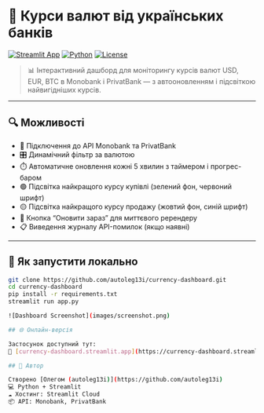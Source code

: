 # 💱 Курси валют від українських банків

[![Streamlit App](https://img.shields.io/badge/Streamlit-Live_App-success?logo=streamlit&labelColor=gray&color=brightgreen)](https://currency-dashboard.streamlit.app)
[![Python](https://img.shields.io/badge/Python-3.9+-blue.svg?logo=python&logoColor=white)](https://www.python.org/)
[![License](https://img.shields.io/badge/License-MIT-lightgray.svg)](LICENSE)

> 📊 Інтерактивний дашборд для моніторингу курсів валют USD, EUR, BTC в Monobank і PrivatBank — з автооновленням і підсвіткою найвигідніших курсів.

---

## 🔍 Можливості

- 📡 Підключення до API Monobank та PrivatBank
- 🎛️ Динамічний фільтр за валютою
- ⏱️ Автоматичне оновлення кожні 5 хвилин з таймером і прогрес-баром
- 🟢 Підсвітка найкращого курсу купівлі (зелений фон, червоний шрифт)
- 🟡 Підсвітка найкращого курсу продажу (жовтий фон, синій шрифт)
- 🔘 Кнопка “Оновити зараз” для миттєвого ререндеру
- 📋 Виведення журналу API-помилок (якщо наявні)

---

## 🚀 Як запустити локально

```bash
git clone https://github.com/autoleg13i/currency-dashboard.git
cd currency-dashboard
pip install -r requirements.txt
streamlit run app.py

![Dashboard Screenshot](images/screenshot.png)

## 🌐 Онлайн-версія

Застосунок доступний тут:  
🔗 [currency-dashboard.streamlit.app](https://currency-dashboard.streamlit.app)

## 👤 Автор

Створено [Олегом (autoleg13i)](https://github.com/autoleg13i)  
💻 Python + Streamlit  
☁️ Хостинг: Streamlit Cloud  
📦 API: Monobank, PrivatBank